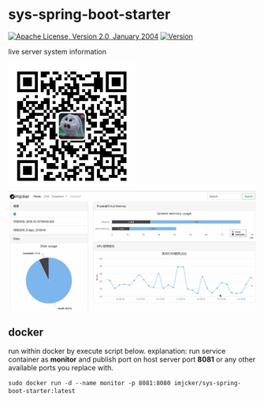 # sys-spring-boot-starter
[![Apache License, Version 2.0, January 2004](https://img.shields.io/github/license/apache/maven.svg?label=License)][license]
[![Version](https://img.shields.io/maven-central/v/org.apache.maven/apache-maven.svg?label=Version)](https://imjcker.github.io)

live server system information

![index](docs/qrcode.jpg)
![index](docs/sys.gif)

## docker
run within docker by execute script below.
explanation: run service container as **monitor** and publish port on host server port **8081** or any other available ports you replace with. 
```shell script
sudo docker run -d --name monitor -p 8081:8080 imjcker/sys-spring-boot-starter:latest
```



[license]: https://www.apache.org/licenses/LICENSE-2.0
